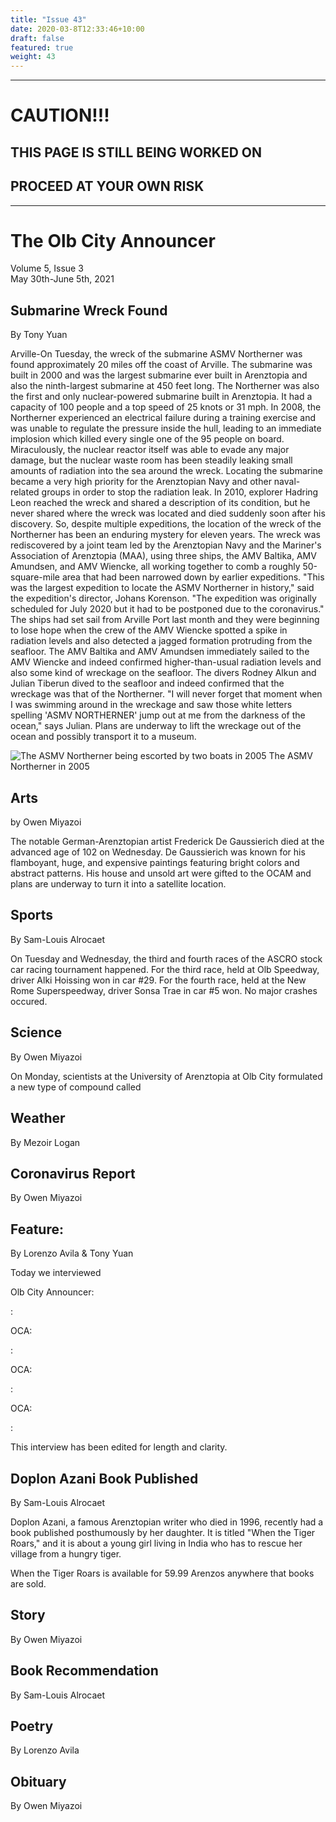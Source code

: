 ```yaml
---
title: "Issue 43"
date: 2020-03-8T12:33:46+10:00
draft: false
featured: true
weight: 43
---
```


------------------------
# CAUTION!!!    
## THIS PAGE IS STILL BEING WORKED ON    
## PROCEED AT YOUR OWN RISK    
------------------------

# The Olb City Announcer    
Volume 5, Issue 3   
May 30th-June 5th, 2021    

## Submarine Wreck Found
By Tony Yuan

Arville-On Tuesday, the wreck of the submarine ASMV Northerner was found approximately 20 miles off the coast of Arville. The submarine was built in 2000 and was the largest submarine ever built in Arenztopia and also the ninth-largest submarine at 450 feet long. The Northerner was also the first and only nuclear-powered submarine built in Arenztopia. It had a capacity of 100 people and a top speed of 25 knots or 31 mph. In 2008, the Northerner experienced an electrical failure during a training exercise and was unable to regulate the pressure inside the hull, leading to an immediate implosion which killed every single one of the 95 people on board. Miraculously, the nuclear reactor itself was able to evade any major damage, but the nuclear waste room has been steadily leaking small amounts of radiation into the sea around the wreck. Locating the submarine became a very high priority for the Arenztopian Navy and other naval-related groups in order to stop the radiation leak. In 2010, explorer Hadring Leon reached the wreck and shared a description of its condition, but he never shared where the wreck was located and died suddenly soon after his discovery. So, despite multiple expeditions, the location of the wreck of the Northerner has been an enduring mystery for eleven years. The wreck was rediscovered by a joint team led by the Arenztopian Navy and the Mariner's Association of Arenztopia (MAA), using three ships, the AMV Baltika, AMV Amundsen, and AMV Wiencke, all working together to comb a roughly 50-square-mile area that had been narrowed down by earlier expeditions. "This was the largest expedition to locate the ASMV Northerner in history," said the expedition's director, Johans Korenson. "The expedition was originally scheduled for July 2020 but it had to be postponed due to the coronavirus." The ships had set sail from Arville Port last month and they were beginning to lose hope when the crew of the AMV Wiencke spotted a spike in radiation levels and also detected a jagged formation protruding from the seafloor. The AMV Baltika and AMV Amundsen immediately sailed to the AMV Wiencke and indeed confirmed higher-than-usual radiation levels and also some kind of wreckage on the seafloor. The divers Rodney Alkun and Julian Tiberun dived to the seafloor and indeed confirmed that the wreckage was that of the Northerner. "I will never forget that moment when I was swimming around in the wreckage and saw those white letters spelling 'ASMV NORTHERNER' jump out at me from the darkness of the ocean," says Julian. Plans are underway to lift the wreckage out of the ocean and possibly transport it to a museum.

![The ASMV Northerner being escorted by two boats in 2005](https://docs.google.com/drawings/d/e/2PACX-1vQWrRkGt1ujWzYY9dhdNNXLbFZMs-zEOxy1KG0S8gOB6lXE2ikZzfM3OJndCAq-kHboRwrTfIJQz3-n/pub?w=1389&h=426)
The ASMV Northerner in 2005

## Arts
by Owen Miyazoi

The notable German-Arenztopian artist Frederick De Gaussierich died at the advanced age of 102 on Wednesday. De Gaussierich was known for his flamboyant, huge, and expensive paintings featuring bright colors and abstract patterns. His house and unsold art were gifted to the OCAM and plans are underway to turn it into a satellite location.

## Sports
By Sam-Louis Alrocaet

On Tuesday and Wednesday, the third and fourth races of the ASCRO stock car racing tournament happened. For the third race, held at Olb Speedway, driver Alki Hoissing won in car #29. For the fourth race, held at the New Rome Superspeedway, driver Sonsa Trae in car #5 won. No major crashes occured.

## Science
By Owen Miyazoi

On Monday, scientists at the University of Arenztopia at Olb City formulated a new type of compound called 

## Weather
By Mezoir Logan



## Coronavirus Report
By Owen Miyazoi    



## Feature: 
By Lorenzo Avila & Tony Yuan

Today we interviewed

Olb City Announcer:

: 

OCA: 

: 

OCA: 

: 

OCA: 

: 

This interview has been edited for length and clarity.

## Doplon Azani Book Published
By Sam-Louis Alrocaet

Doplon Azani, a famous Arenztopian writer who died in 1996, recently had a book published posthumously by her daughter. It is titled "When the Tiger Roars," and it is about a young girl living in India who has to rescue her village from a hungry tiger.

When the Tiger Roars is available for 59.99 Arenzos anywhere that books are sold.

## Story
By Owen Miyazoi



## Book Recommendation
By Sam-Louis Alrocaet



## Poetry
By Lorenzo Avila



## Obituary
By Owen Miyazoi


